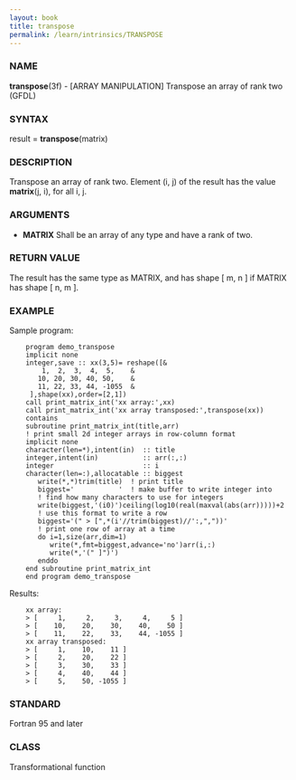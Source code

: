 ```yaml
---
layout: book
title: transpose
permalink: /learn/intrinsics/TRANSPOSE
---
```

### NAME

__transpose__(3f) - \[ARRAY MANIPULATION\] Transpose an array of rank two
(GFDL)

### SYNTAX

result = __transpose__(matrix)

### DESCRIPTION

Transpose an array of rank two. Element (i, j) of the result has the
value __matrix__(j, i), for all i, j.

### ARGUMENTS

  - __MATRIX__
    Shall be an array of any type and have a rank of two.

### RETURN VALUE

The result has the same type as MATRIX, and has shape \[ m, n \] if
MATRIX has shape \[ n, m \].

### EXAMPLE

Sample program:

```
    program demo_transpose
    implicit none
    integer,save :: xx(3,5)= reshape([&
        1,  2,  3,  4,  5,    &
       10, 20, 30, 40, 50,    &
       11, 22, 33, 44, -1055  &
     ],shape(xx),order=[2,1])
    call print_matrix_int('xx array:',xx)
    call print_matrix_int('xx array transposed:',transpose(xx))
    contains
    subroutine print_matrix_int(title,arr)
    ! print small 2d integer arrays in row-column format
    implicit none
    character(len=*),intent(in)  :: title
    integer,intent(in)           :: arr(:,:)
    integer                      :: i
    character(len=:),allocatable :: biggest
       write(*,*)trim(title)  ! print title
       biggest='           '  ! make buffer to write integer into
       ! find how many characters to use for integers
       write(biggest,'(i0)')ceiling(log10(real(maxval(abs(arr)))))+2
       ! use this format to write a row
       biggest='(" > [",*(i'//trim(biggest)//':,","))'
       ! print one row of array at a time
       do i=1,size(arr,dim=1)
          write(*,fmt=biggest,advance='no')arr(i,:)
          write(*,'(" ]")')
       enddo
    end subroutine print_matrix_int
    end program demo_transpose
```

Results:

```
    xx array:
    > [     1,     2,     3,     4,     5 ]
    > [    10,    20,    30,    40,    50 ]
    > [    11,    22,    33,    44, -1055 ]
    xx array transposed:
    > [     1,    10,    11 ]
    > [     2,    20,    22 ]
    > [     3,    30,    33 ]
    > [     4,    40,    44 ]
    > [     5,    50, -1055 ]
```

### STANDARD

Fortran 95 and later

### CLASS

Transformational function
